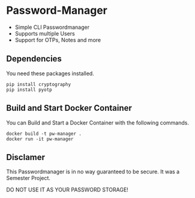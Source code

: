 # Password-Manager

- Simple CLI Passwordmanager
- Supports multiple Users
- Support for OTPs, Notes and more

## Dependencies
You need these packages installed.

`pip install cryptography`  
`pip install pyotp`  

## Build and Start Docker Container
You can Build and Start a Docker Container with the following commands.

`docker build -t pw-manager .`  
`docker run -it pw-manager`  

## Disclamer
This Passwordmanager is in no way guaranteed to be secure. It was a Semester Project.

DO NOT USE IT AS YOUR PASSWORD STORAGE!


